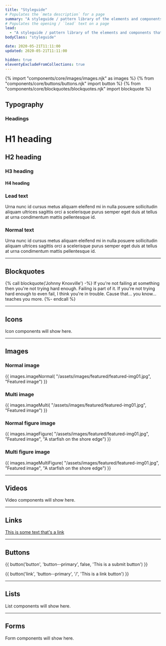 ```yaml
---
title: "Styleguide"
# Populates the `meta description` for a page
summary: "A styleguide / pattern library of the elements and components that make up my website."
# Populates the opening / `lead` text on a page
lead:
  - "A styleguide / pattern library of the elements and components that make up my website."
bodyClass: "styleguide"

date: 2020-05-21T11:11:00
updated: 2020-05-21T11:11:00

hidden: true
eleventyExcludeFromCollections: true
---
```


{% import "components/core/images/images.njk" as images %}
{% from "components/core/buttons/buttons.njk" import button %}
{% from "components/core/blockquotes/blockquotes.njk" import blockquote %}

## Typography

### Headings

<h1>H1 heading</h1>
<h2>H2 heading</h2>
<h3>H3 heading</h3>
<h4>H4 heading</h4>

### Lead text

<p class="lead">Urna nunc id cursus metus aliquam eleifend mi in nulla posuere sollicitudin aliquam ultrices sagittis orci a scelerisque purus semper eget duis at tellus at urna condimentum mattis pellentesque id.</p>

### Normal text

Urna nunc id cursus metus aliquam eleifend mi in nulla posuere sollicitudin aliquam ultrices sagittis orci a scelerisque purus semper eget duis at tellus at urna condimentum mattis pellentesque id.

---

## Blockquotes

{% call blockquote('Johnny Knoxville') -%}
  If you're not failing at something then you're not trying hard enough. Failing is part of it. If you're not trying hard enough to even fail, I think you're in trouble. Cause that&hellip; you know&hellip; teaches you more.
{%- endcall %}

---

## Icons

Icon components will show here.

---

## Images

### Normal image

{{ images.imageNormal(
  "/assets/images/featured/featured-img01.jpg",
  "Featured image")
}}

### Multi image

{{ images.imageMulti(
  "/assets/images/featured/featured-img01.jpg",
  "Featured image")
}}

### Normal figure image

{{ images.imageFigure(
  "/assets/images/featured/featured-img01.jpg",
  "Featured image",
  "A starfish on the shore edge")
}}

### Multi figure image

{{ images.imageMultiFigure(
  "/assets/images/featured/featured-img01.jpg",
  "Featured image",
  "A starfish on the shore edge")
}}

---

## Videos

Video components will show here.

---

## Links

[This is some text that's a link](/)

---

## Buttons

{{ button('button', 'button--primary', false, 'This is a submit button') }}

{{ button('link', 'button--primary', '/', 'This is a link button') }}

---

## Lists

List components will show here.

---

## Forms

Form components will show here.

